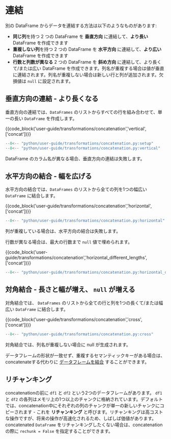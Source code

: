 # 連結

別の DataFrame からデータを連結する方法は以下のようなものがあります:

- **同じ列**を持つ 2 つの DataFrame を **垂直方向** に連結して、**より長い** DataFrame を作成できます
- **重複しない列**を持つ 2 つの DataFrame を **水平方向** に連結して、**より広い** DataFrame を作成できます
- **行数と列数が異なる** 2 つの DataFrame を **斜め方向** に連結して、より長くて/または広い DataFrame を作成できます。列名が重複する場合は値が垂直に連結されます。列名が重複しない場合は新しい行と列が追加されます。欠損値は `null` に設定されます。

## 垂直方向の連結 - より長くなる

垂直方向の連結では、`DataFrames` のリストからすべての行を組み合わせて、単一の長い `DataFrame` を作成します。

{{code_block('user-guide/transformations/concatenation','vertical',['concat'])}}

```python exec="on" result="text" session="user-guide/transformations/concatenation"
--8<-- "python/user-guide/transformations/concatenation.py:setup"
--8<-- "python/user-guide/transformations/concatenation.py:vertical"
```

DataFrame のカラム名が異なる場合、垂直方向の連結は失敗します。

## 水平方向の結合 - 幅を広げる

水平方向の結合では、`DataFrames` のリストから全ての列を1つの幅広い `DataFrame` に結合します。

{{code_block('user-guide/transformations/concatenation','horizontal',['concat'])}}

```python exec="on" result="text" session="user-guide/transformations/concatenation"
--8<-- "python/user-guide/transformations/concatenation.py:horizontal"
```

列が重複している場合は、水平方向の結合は失敗します。

行数が異なる場合は、最大の行数まで `null` 値で埋められます。

{{code_block('user-guide/transformations/concatenation','horizontal_different_lengths',['concat'])}}

```python exec="on" result="text" session="user-guide/transformations/concatenation"
--8<-- "python/user-guide/transformations/concatenation.py:horizontal_different_lengths"
```

## 対角結合 - 長さと幅が増え、 `null` が増える

対角結合では、 `DataFrames` のリストから全ての行と列を1つの長くて/または幅広い `DataFrame` に結合します。

{{code_block('user-guide/transformations/concatenation','cross',['concat'])}}

```python exec="on" result="text" session="user-guide/transformations/concatenation"
--8<-- "python/user-guide/transformations/concatenation.py:cross"
```

対角結合では、列名が重複しない場合に null が生成されます。

データフレームの形状が一致せず、重複するセマンティックキーがある場合は、concatenateする代わりに [データフレームを結合](joins.md) することができます。

## リチャンキング

concatenationの前に `df1` と `df2` という2つのデータフレームがあります。 `df1` と `df2` の各列はメモリ上の1つ以上のチャンクに格納されています。デフォルトでは、concatenation中にそれぞれの列のチャンクが単一の新しいチャンクにコピーされます - これを **リチャンキング** と呼びます。リチャンキングは高コストな操作ですが、将来の操作が高速化されるため、しばしば価値があります。
concatenated `DataFrame` をリチャンキングしたくない場合は、concatenationの際に `rechunk = False` を指定することができます。
